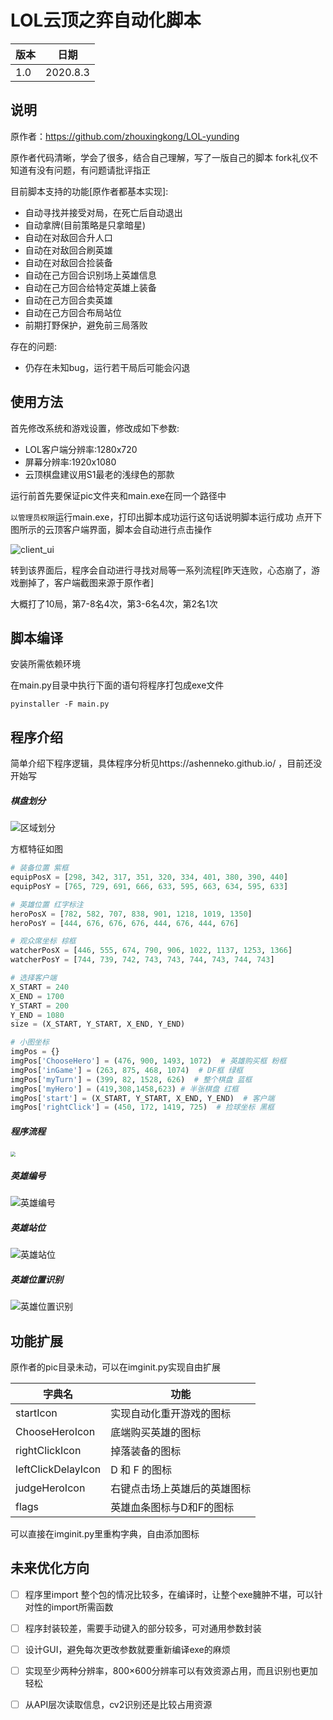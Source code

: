 # LOL云顶之弈自动化脚本

版本|日期
--|---
1.0|2020.8.3

## 说明

原作者：https://github.com/zhouxingkong/LOL-yunding

原作者代码清晰，学会了很多，结合自己理解，写了一版自己的脚本
fork礼仪不知道有没有问题，有问题请批评指正

目前脚本支持的功能[原作者都基本实现]:

+ 自动寻找并接受对局，在死亡后自动退出
+ 自动拿牌(目前策略是只拿暗星)
+ 自动在对敌回合升人口
+ 自动在对敌回合刷英雄
+ 自动在对敌回合捡装备
+ 自动在己方回合识别场上英雄信息
+ 自动在己方回合给特定英雄上装备
+ 自动在己方回合卖英雄
+ 自动在己方回合布局站位
+ 前期打野保护，避免前三局落败

存在的问题:
+ 仍存在未知bug，运行若干局后可能会闪退

## 使用方法


首先修改系统和游戏设置，修改成如下参数:
+ LOL客户端分辨率:1280x720
+ 屏幕分辨率:1920x1080
+ 云顶棋盘建议用S1最老的浅绿色的那款

运行前首先要保证pic文件夹和main.exe在同一个路径中

`以管理员权限`运行main.exe，打印出脚本成功运行这句话说明脚本运行成功
点开下图所示的云顶客户端界面，脚本会自动进行点击操作

![client_ui](https://github.com/AshenNeko/LOL-yunding/blob/master/assets/client_ui.png)

转到该界面后，程序会自动进行寻找对局等一系列流程[昨天连败，心态崩了，游戏删掉了，客户端截图来源于原作者]

大概打了10局，第7-8名4次，第3-6名4次，第2名1次

## 脚本编译

安装所需依赖环境

在main.py目录中执行下面的语句将程序打包成exe文件

``` shell
pyinstaller -F main.py
```

## 程序介绍

简单介绍下程序逻辑，具体程序分析见https://ashenneko.github.io/ ，目前还没开始写

##### 棋盘划分

![区域划分](https://github.com/AshenNeko/LOL-yunding/blob/master/assets/区域划分.png)

方框特征如图

```python
# 装备位置 紫框
equipPosX = [298, 342, 317, 351, 320, 334, 401, 380, 390, 440]
equipPosY = [765, 729, 691, 666, 633, 595, 663, 634, 595, 633]

# 英雄位置 红字标注
heroPosX = [782, 582, 707, 838, 901, 1218, 1019, 1350]
heroPosY = [444, 676, 676, 676, 444, 676, 444, 676]

# 观众席坐标 棕框
watcherPosX = [446, 555, 674, 790, 906, 1022, 1137, 1253, 1366]
watcherPosY = [744, 739, 742, 743, 743, 744, 743, 744, 743]

# 选择客户端
X_START = 240
X_END = 1700
Y_START = 200
Y_END = 1080
size = (X_START, Y_START, X_END, Y_END)

# 小图坐标
imgPos = {}
imgPos['ChooseHero'] = (476, 900, 1493, 1072)  # 英雄购买框 粉框
imgPos['inGame'] = (263, 875, 468, 1074)  # DF框 绿框
imgPos['myTurn'] = (399, 82, 1528, 626)  # 整个棋盘 蓝框
imgPos['myHero'] = (419,308,1458,623) # 半张棋盘 红框
imgPos['start'] = (X_START, Y_START, X_END, Y_END)  # 客户端
imgPos['rightClick'] = (450, 172, 1419, 725)  # 捡球坐标 黑框
```

##### 程序流程

<img src="https://github.com/AshenNeko/LOL-yunding/blob/master/assets/流程图.png" style="zoom:50%" />

##### 英雄编号

![英雄编号](https://github.com/AshenNeko/LOL-yunding/blob/master/assets/英雄编号.PNG)

##### 英雄站位

![英雄站位](https://github.com/AshenNeko/LOL-yunding/blob/master/assets/英雄站位.png)

##### 英雄位置识别

![英雄位置识别](https://github.com/AshenNeko/LOL-yunding/blob/master/assets/英雄位置识别.PNG)

## 功能扩展

原作者的pic目录未动，可以在imginit.py实现自由扩展

字典名|功能
--|--
startIcon|实现自动化重开游戏的图标
ChooseHeroIcon|底端购买英雄的图标
rightClickIcon|掉落装备的图标
leftClickDelayIcon|D 和 F 的图标
judgeHeroIcon|右键点击场上英雄后的英雄图标
flags|英雄血条图标与D和F的图标

可以直接在imginit.py里重构字典，自由添加图标

## 未来优化方向

- [ ] 程序里import 整个包的情况比较多，在编译时，让整个exe臃肿不堪，可以针对性的import所需函数
- [ ] 程序封装较差，需要手动键入的部分较多，可对通用参数封装
- [ ] 设计GUI，避免每次更改参数就要重新编译exe的麻烦
- [ ] 实现至少两种分辨率，800×600分辨率可以有效资源占用，而且识别也更加轻松
- [ ] 从API层次读取信息，cv2识别还是比较占用资源

